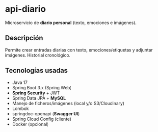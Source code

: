 # api-diario

Microservicio de **diario personal** (texto, emociones e imágenes).

## Descripción
Permite crear entradas diarias con texto, emociones/etiquetas y adjuntar imágenes. Historial cronológico.

## Tecnologías usadas
- Java 17
- Spring Boot 3.x (Spring Web)
- **Spring Security** + JWT
- Spring Data JPA + **MySQL**
- Manejo de ficheros/imágenes (local y/o S3/Cloudinary)
- Lombok
- springdoc-openapi (**Swagger UI**)
- Spring Cloud Config (cliente)
- Docker (opcional)
